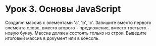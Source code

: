 # Урок 3. Основы JavaScript
Создаnm массив с элементами 'a', 'b', 'c'. Запишите вместо первого элемента слово, вместо второго - предложение, вместо третьего - новую букву. Массив должен состоять только из строк. Выведите итоговый массив в документ или в консоль.